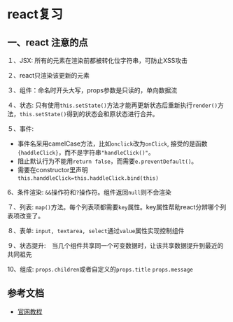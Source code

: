<!-- 2017/11/30 -->

# react复习

<!-- more -->

## 一、react 注意的点

１、JSX: 所有的元素在渲染前都被转化位字符串，可防止XSS攻击

２、react只渲染该更新的元素

３、组件：命名时开头大写，props参数是只读的，单向数据流

４、状态: 只有使用`this.setState()`方法才能再更新状态后重新执行`render()`方法，`this.setState()`得到的状态会和原状态进行合并。

５、事件:

- 事件名采用camelCase方法，比如`onclick`改为`onClick`, 接受的是函数`{haddleClick}`，而不是字符串`"handleClick()"`。
- 阻止默认行为不能用`return false`，而需要`e.preventDefault()`。
- 需要在constructor里声明`this.handdleClick=this.haddleClick.bind(this)`

6、条件渲染: `&&`操作符和`?`操作符。组件返回`null`则不会渲染

７、列表: `map()`方法。每个列表项都需要`key`属性。key属性帮助react分辨哪个列表项改变了。

８、表单: `input, textarea, select`通过`value`属性实现控制组件

９、状态提升:　当几个组件共享同一个可变数据时，让该共享数据提升到最近的共同祖先

10、组成: `props.children`或者自定义的`props.title` `props.message`

## 参考文档

- [官网教程](https://reactjs.org/docs/hello-world.html)
